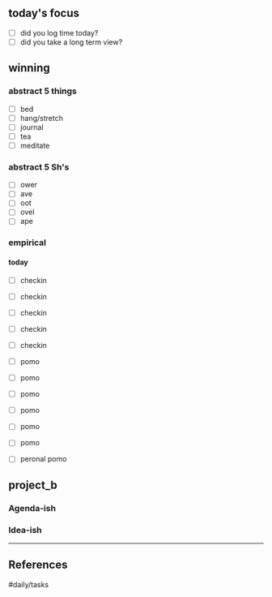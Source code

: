 ## today's focus
- [ ] did you log time today?
- [ ] did you take a long term view?

## winning
### abstract 5 things
- [ ] bed
- [ ] hang/stretch
- [ ] journal
- [ ] tea
- [ ] meditate

### abstract 5 Sh's
- [ ] ower
- [ ] ave
- [ ] oot
- [ ] ovel
- [ ] ape

### empirical
#### today
- [ ] checkin
- [ ] checkin
- [ ] checkin
- [ ] checkin
- [ ] checkin

- [ ] pomo
- [ ] pomo
- [ ] pomo
- [ ] pomo
- [ ] pomo
- [ ] pomo

- [ ] peronal pomo

## project_b

### Agenda-ish

### Idea-ish

---
## References

#daily/tasks
